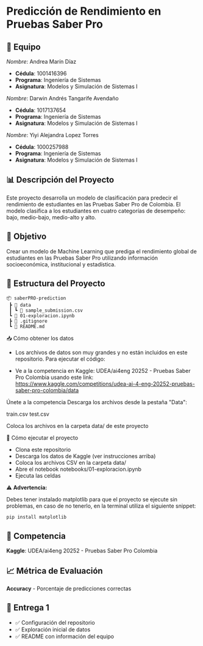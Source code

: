 # Predicción de Rendimiento en Pruebas Saber Pro

## 👥 Equipo

*Nombre*: Andrea Marín Díaz
- **Cédula**: 1001416396
- **Programa**: Ingeniería de Sistemas
- **Asignatura**: Modelos y Simulación de Sistemas I

*Nombre*: Darwin Andrés Tangarife Avendaño
- **Cédula**: 1017137654
- **Programa**: Ingeniería de Sistemas
- **Asignatura**: Modelos y Simulación de Sistemas I

*Nombre*: Yiyi Alejandra Lopez Torres
- **Cédula**: 1000257988
- **Programa**: Ingeniería de Sistemas
- **Asignatura**: Modelos y Simulación de Sistemas I

## 📊 Descripción del Proyecto

Este proyecto desarrolla un modelo de clasificación para predecir el rendimiento de estudiantes en las Pruebas Saber Pro de Colombia. El modelo clasifica a los estudiantes en cuatro categorías de desempeño: bajo, medio-bajo, medio-alto y alto.

## 🎯 Objetivo

Crear un modelo de Machine Learning que prediga el rendimiento global de estudiantes en las Pruebas Saber Pro utilizando información socioeconómica, institucional y estadística.

## 📁 Estructura del Proyecto
```
📦 saberPRO-prediction
 ┣ 📂 data
 ┃ ┗ 📄 sample_submission.csv
 ┗ 📄 01-exploracion.ipynb
 ┣ 📄 .gitignore
 ┗ 📄 README.md
```
📥 Cómo obtener los datos
- Los archivos de datos son muy grandes y no están incluidos en este repositorio. Para ejecutar el código:

 - Ve a la competencia en Kaggle: UDEA/ai4eng 20252 - Pruebas Saber Pro Colombia usando este link:
   https://www.kaggle.com/competitions/udea-ai-4-eng-20252-pruebas-saber-pro-colombia/data

Únete a la competencia
Descarga los archivos desde la pestaña "Data":

train.csv
test.csv

Coloca los archivos en la carpeta data/ de este proyecto

🚀 Cómo ejecutar el proyecto

- Clona este repositorio
- Descarga los datos de Kaggle (ver instrucciones arriba)
- Coloca los archivos CSV en la carpeta data/
- Abre el notebook notebooks/01-exploracion.ipynb
- Ejecuta las celdas

⚠️ **Advertencia:** 

Debes tener instalado matplotlib para que el proyecto se ejecute sin problemas, en caso de no tenerlo, en la terminal utiliza el siguiente snippet:

```
pip install matplotlib
```

## 🔗 Competencia

**Kaggle**: UDEA/ai4eng 20252 - Pruebas Saber Pro Colombia

## 📈 Métrica de Evaluación

**Accuracy** - Porcentaje de predicciones correctas

## 🚀 Entrega 1

- ✅ Configuración del repositorio
- ✅ Exploración inicial de datos
- ✅ README con información del equipo
